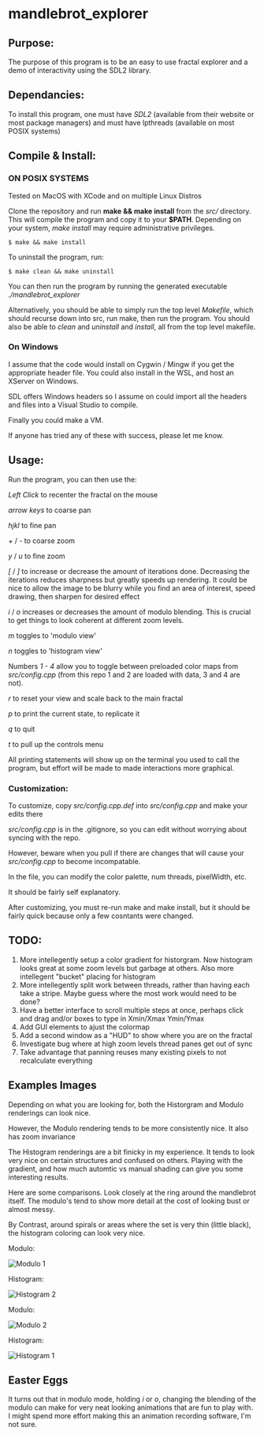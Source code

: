 # mandlebrot_explorer

## Purpose:
The purpose of this program is to be an easy to use fractal explorer and a demo of interactivity using the SDL2 library.

## Dependancies:
To install this program, one must have *SDL2* (available from their website or most package managers) and must have lpthreads (available on most POSIX systems)

## Compile & Install:

### ON POSIX SYSTEMS

Tested on MacOS with XCode and on multiple Linux Distros

Clone the repository and run **make && make install** from the *src/* directory. 
This will compile the program and copy it to your **$PATH**.
Depending on your system, *make install* may require administrative privileges.


    $ make && make install

To uninstall the program, run:

    $ make clean && make uninstall

You can then run the program by running the generated executable *./mandlebrot_explorer*

Alternatively, you should be able to simply run the top level *Makefile*, which should recurse down into src, run make, then
run the program. You should also be able to *clean* and *uninstall* and *install*, all from the top level makefile.

### On Windows

I assume that the code would install on Cygwin / Mingw if you get the appropriate header file. You could also install in the WSL, and host an XServer on Windows.

SDL offers Windows headers so I assume on could import all the headers and files into a Visual Studio to compile.

Finally you could make a VM.

If anyone has tried any of these with success, please let me know.

## Usage:

Run the program, you can then use the:

*Left Click* to recenter the fractal on the mouse

*arrow keys* to coarse pan 

*hjkl*       to fine pan

*+* / *-*    to coarse zoom

*y* / *u*    to fine zoom

*[* / *]* to increase or decrease the amount of iterations done. Decreasing the iterations reduces sharpness but greatly speeds up rendering. It could be nice to allow the image to be blurry while you find an area of interest, speed drawing, then sharpen for desired effect

*i* / *o* increases or decreases the amount of modulo blending. This is crucial to get things to look coherent at
different zoom levels.

*m* toggles to 'modulo view'

*n* toggles to 'histogram view'

Numbers *1 - 4* allow you to toggle between preloaded color maps from *src/config.cpp* (from this repo
1 and 2 are loaded with data, 3 and 4 are not).

*r* to reset your view and scale back to the main fractal

*p* to print the current state, to replicate it

*q* to quit

*t* to pull up the controls menu

All printing statements will show up on the terminal you used to call the program, but effort
will be made to made interactions more graphical.

### Customization:

To customize, copy *src/config.cpp.def* into *src/config.cpp* and make your edits there

*src/config.cpp* is in the .gitignore, so you can edit without worrying about syncing with the repo.

However, beware when you pull if there are changes that will cause your *src/config.cpp* to become incompatable.

In the file, you can modify the color palette, num threads, pixelWidth, etc.

It should be fairly self explanatory.

After customizing, you must re-run make and make install, but it should be fairly quick because only a few cosntants were changed.

##  TODO:

1)  More intellegently setup a color gradient for historgram. Now histogram looks great at some zoom 
    levels but garbage at others. Also more intellegent "bucket" placing for histogram
2)  More intellegently split work between threads, rather than having each take a stripe.
    Maybe guess where the most work would need to be done?
3)  Have a better interface to scroll multiple steps at once, 
    perhaps click and drag and/or boxes to type in Xmin/Xmax Ymin/Ymax
4)  Add GUI elements to ajust the colormap
5)  Add a second window as a "HUD" to show where you are on the fractal
6)  Investigate bug where at high zoom levels thread panes get out of sync
7)  Take advantage that panning reuses many existing pixels to not recalculate everything

## Examples Images

Depending on what you are looking for, both the Historgram and Modulo renderings can look nice.

However, the Modulo rendering tends to be more consistently nice. It also has zoom invariance

The Histogram renderings are a bit finicky in my experience. It tends to look very nice on certain structures and
confused on others. Playing with the gradient, and how much automtic vs manual shading can give you some interesting results.

Here are some comparisons. Look closely at the ring around the mandlebrot itself. The modulo's tend to show more detail 
at the cost of looking bust or almost messy.

By Contrast, around spirals or areas where the set is very thin (little black), the histogram coloring can look very nice.

Modulo:

![Modulo 1]( /screenshots/modulo1.png?raw=true) 

Histogram:

![Histogram 2](/screenshots/histogram2.png?raw=true)

Modulo:

![Modulo 2](/screenshots/modulo2.png?raw=true)

Histogram:

![Histogram 1]( /screenshots/histogram1.png?raw=true) 

## Easter Eggs

It turns out that in modulo mode, holding *i* or *o*, changing the blending of the modulo can make for very neat looking animations that are fun to play with. I might spend more effort making this an animation recording software, I'm not sure.

